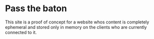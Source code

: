 # Pass the baton

This site is a proof of concept for a website whos content is completely ephemeral and stored only in memory on the clients who are currently connected to it.
